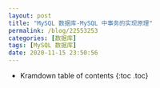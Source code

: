 ```yaml
---
layout: post
title: "MySQL 数据库-MySQL 中事务的实现原理"
permalink: /blog/22553253
categories: [数据库]
tags: [MySQL 数据库]
date: 2020-11-15 23:50:56
---
```


* Kramdown table of contents
{:toc .toc}
